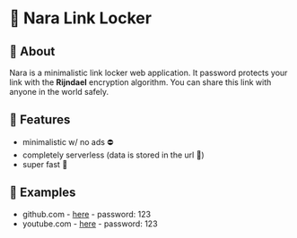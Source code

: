 # 🔐 Nara Link Locker

## 🍭 About

Nara is a minimalistic link locker web application. It password protects your link with the **Rijndael** encryption algorithm. You can share this link with anyone in the world safely.

## 🍨 Features

- minimalistic w/ no ads ⛔
- completely serverless (data is stored in the url 🔗)
- super fast 🚀

## 🔗 Examples

- github.com - <a href="https://narall.surge.sh/locked?enc=U2FsdGVkX1%2BFYC9w%2B%2BEyx%2FuU1E8DNYe%2BSMzAxv9VqEmFfuXCNAbOUqVK3d6b5jHu">here</a> - password: 123
- youtube.com - <a href="https://narall.surge.sh/locked?enc=U2FsdGVkX18Ws7TaZxvJYjcxlfDad44bgas1NCHCmYRKEKgnfEAi%2FHh65Shjtwdw">here</a> - password: 123
